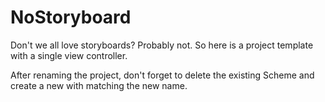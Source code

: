 # NoStoryboard
Don't we all love storyboards? 
Probably not. 
So here is a project template with a single view controller.

After renaming the project, don't forget to delete the existing Scheme and create a new with matching the new name.
